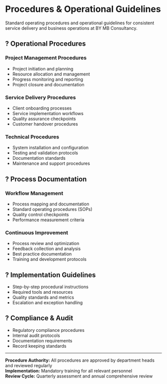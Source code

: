 # Procedures & Operational Guidelines

Standard operating procedures and operational guidelines for consistent service delivery and business operations at BY MB Consultancy.

## ? Operational Procedures

### Project Management Procedures
- Project initiation and planning
- Resource allocation and management
- Progress monitoring and reporting
- Project closure and documentation

### Service Delivery Procedures
- Client onboarding processes
- Service implementation workflows
- Quality assurance checkpoints
- Customer handover procedures

### Technical Procedures
- System installation and configuration
- Testing and validation protocols
- Documentation standards
- Maintenance and support procedures

## ? Process Documentation

### Workflow Management
- Process mapping and documentation
- Standard operating procedures (SOPs)
- Quality control checkpoints
- Performance measurement criteria

### Continuous Improvement
- Process review and optimization
- Feedback collection and analysis
- Best practice documentation
- Training and development protocols

## ? Implementation Guidelines

- Step-by-step procedural instructions
- Required tools and resources
- Quality standards and metrics
- Escalation and exception handling

## ? Compliance & Audit

- Regulatory compliance procedures
- Internal audit protocols
- Documentation requirements
- Record keeping standards

---

**Procedure Authority:** All procedures are approved by department heads and reviewed regularly  
**Implementation:** Mandatory training for all relevant personnel  
**Review Cycle:** Quarterly assessment and annual comprehensive review